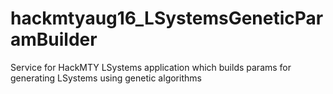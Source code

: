 # hackmtyaug16_LSystemsGeneticParamBuilder
Service for HackMTY LSystems application which builds params for generating LSystems using genetic algorithms
